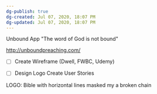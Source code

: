```yaml
---
dg-publish: true
dg-created: Jul 07, 2020, 18:07 PM
dg-updated: Jul 07, 2020, 18:07 PM
---
```


Unbound App
"The word of God is not bound"

<http://unboundpreaching.com/>

- [ ] Create Wireframe (Dwell, FWBC, Udemy)

- [ ] Design Logo
Create User Stories

LOGO:
Bible with horizontal lines masked my a broken chain


